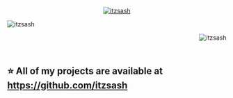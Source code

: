 <p align="center"> <a href="https://github.com/ryo-ma/github-profile-trophy"><img src="https://github-profile-trophy.vercel.app/?username=itzsash" alt="itzsash" /></a> </p>

</p><img align="left" src="https://github-readme-stats.vercel.app/api?username=itzsash&show_icons=true&locale=en" alt="itzsash" /></p><br />

</p><img align="right" src="https://github-readme-streak-stats.herokuapp.com/?user=itzsash&" alt="itzsash" /></p><br />

## <br />⭐ All of my projects are available at https://github.com/itzsash <br />
